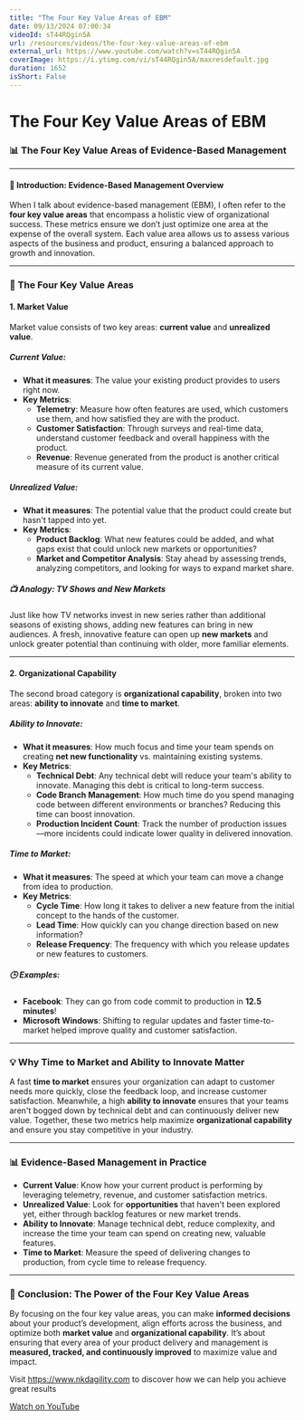 ```yaml
---
title: "The Four Key Value Areas of EBM"
date: 09/13/2024 07:00:34
videoId: sT44RQgin5A
url: /resources/videos/the-four-key-value-areas-of-ebm
external_url: https://www.youtube.com/watch?v=sT44RQgin5A
coverImage: https://i.ytimg.com/vi/sT44RQgin5A/maxresdefault.jpg
duration: 1652
isShort: False
---
```


# The Four Key Value Areas of EBM

### 📊 **The Four Key Value Areas of Evidence-Based Management**

---

#### **🎯 Introduction: Evidence-Based Management Overview**

When I talk about evidence-based management (EBM), I often refer to the **four key value areas** that encompass a holistic view of organizational success. These metrics ensure we don’t just optimize one area at the expense of the overall system. Each value area allows us to assess various aspects of the business and product, ensuring a balanced approach to growth and innovation.

---

### **🚀 The Four Key Value Areas**

#### **1. Market Value**

Market value consists of two key areas: **current value** and **unrealized value**.

##### **Current Value**:
- **What it measures**: The value your existing product provides to users right now.
- **Key Metrics**:
  - **Telemetry**: Measure how often features are used, which customers use them, and how satisfied they are with the product.
  - **Customer Satisfaction**: Through surveys and real-time data, understand customer feedback and overall happiness with the product.
  - **Revenue**: Revenue generated from the product is another critical measure of its current value.

##### **Unrealized Value**:
- **What it measures**: The potential value that the product could create but hasn't tapped into yet.
- **Key Metrics**:
  - **Product Backlog**: What new features could be added, and what gaps exist that could unlock new markets or opportunities?
  - **Market and Competitor Analysis**: Stay ahead by assessing trends, analyzing competitors, and looking for ways to expand market share.

##### 📺 **Analogy**: TV Shows and New Markets
Just like how TV networks invest in new series rather than additional seasons of existing shows, adding new features can bring in new audiences. A fresh, innovative feature can open up **new markets** and unlock greater potential than continuing with older, more familiar elements.

---

#### **2. Organizational Capability**

The second broad category is **organizational capability**, broken into two areas: **ability to innovate** and **time to market**.

##### **Ability to Innovate**:
- **What it measures**: How much focus and time your team spends on creating **net new functionality** vs. maintaining existing systems.
- **Key Metrics**:
  - **Technical Debt**: Any technical debt will reduce your team's ability to innovate. Managing this debt is critical to long-term success.
  - **Code Branch Management**: How much time do you spend managing code between different environments or branches? Reducing this time can boost innovation.
  - **Production Incident Count**: Track the number of production issues—more incidents could indicate lower quality in delivered innovation.

##### **Time to Market**:
- **What it measures**: The speed at which your team can move a change from idea to production.
- **Key Metrics**:
  - **Cycle Time**: How long it takes to deliver a new feature from the initial concept to the hands of the customer.
  - **Lead Time**: How quickly can you change direction based on new information?
  - **Release Frequency**: The frequency with which you release updates or new features to customers.

##### 🕒 **Examples**:
- **Facebook**: They can go from code commit to production in **12.5 minutes**!
- **Microsoft Windows**: Shifting to regular updates and faster time-to-market helped improve quality and customer satisfaction.

---

### **💡 Why Time to Market and Ability to Innovate Matter**

A fast **time to market** ensures your organization can adapt to customer needs more quickly, close the feedback loop, and increase customer satisfaction. Meanwhile, a high **ability to innovate** ensures that your teams aren't bogged down by technical debt and can continuously deliver new value. Together, these two metrics help maximize **organizational capability** and ensure you stay competitive in your industry.

---

### **📊 Evidence-Based Management in Practice**

- **Current Value**: Know how your current product is performing by leveraging telemetry, revenue, and customer satisfaction metrics.
- **Unrealized Value**: Look for **opportunities** that haven't been explored yet, either through backlog features or new market trends.
- **Ability to Innovate**: Manage technical debt, reduce complexity, and increase the time your team can spend on creating new, valuable features.
- **Time to Market**: Measure the speed of delivering changes to production, from cycle time to release frequency.

---

### **🎯 Conclusion: The Power of the Four Key Value Areas**

By focusing on the four key value areas, you can make **informed decisions** about your product’s development, align efforts across the business, and optimize both **market value** and **organizational capability**. It’s about ensuring that every area of your product delivery and management is **measured, tracked, and continuously improved** to maximize value and impact. 

Visit https://www.nkdagility.com to discover how we can help you achieve great results

[Watch on YouTube](https://www.youtube.com/watch?v=sT44RQgin5A)
